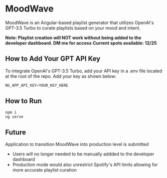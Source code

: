 # MoodWave

MoodWave is an Angular-based playlist generator that utilizes OpenAI's GPT-3.5 Turbo to curate playlists based on your mood and intent.

**Note: Playlist creation will NOT work without being added to the developer dashboard. DM me for access**
**Current spots available: 12/25**

## How to Add Your GPT API Key
To integrate OpenAI's GPT-3.5 Turbo, add your API key in a .env file located at the root of the repo. Add your key as shown below:
```typescript
NG_APP_API_KEY=YOUR_KEY_HERE
```

## How to Run
```console
npm i
ng serve
```

## Future
Application to transition MoodWave into production level is submitted
- Users will no longer needed to be manually addded to the developer dashboard
- Production mode would also unrestrict Spotify's API limits allowing for more accurate playlist curation
